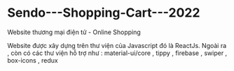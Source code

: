 # Sendo---Shopping-Cart---2022
Website thương mại điện tử - Online Shopping 


Website được xây dựng trên thư viện của Javascript đó là ReactJs.
Ngoài ra , còn có các thư viện hỗ trợ như : material-ui/core , tippy , firebase , swiper , box-icons , redux

